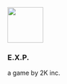 <span><img src="https://iamcev.github.io/exp-game/favicon.png" width=80><h3>E.X.P.</h3></span>
a game by 2K inc.
